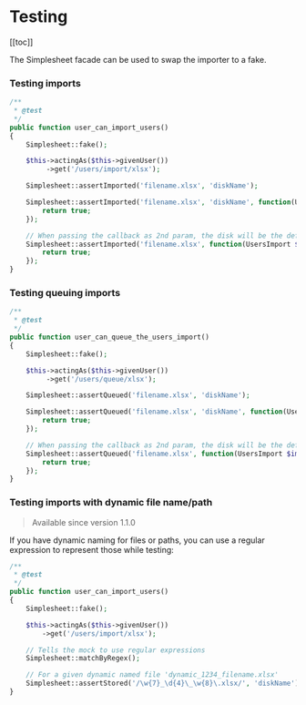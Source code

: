 # Testing

[[toc]]

The Simplesheet facade can be used to swap the importer to a fake.

### Testing imports

```php
/**
 * @test
 */
public function user_can_import_users()
{
    Simplesheet::fake();

    $this->actingAs($this->givenUser())
         ->get('/users/import/xlsx');

    Simplesheet::assertImported('filename.xlsx', 'diskName');

    Simplesheet::assertImported('filename.xlsx', 'diskName', function(UsersImport $import) {
        return true;
    });

    // When passing the callback as 2nd param, the disk will be the default disk.
    Simplesheet::assertImported('filename.xlsx', function(UsersImport $import) {
        return true;
    });
}
```

### Testing queuing imports

```php
/**
 * @test
 */
public function user_can_queue_the_users_import()
{
    Simplesheet::fake();

    $this->actingAs($this->givenUser())
         ->get('/users/queue/xlsx');

    Simplesheet::assertQueued('filename.xlsx', 'diskName');

    Simplesheet::assertQueued('filename.xlsx', 'diskName', function(UsersImport $import) {
        return true;
    });

    // When passing the callback as 2nd param, the disk will be the default disk.
    Simplesheet::assertQueued('filename.xlsx', function(UsersImport $import) {
        return true;
    });
}
```

### Testing imports with dynamic file name/path

> Available since version 1.1.0

If you have dynamic naming for files or paths, you can use a regular expression to represent those while testing:

```php
/**
 * @test
 */
public function user_can_import_users()
{
    Simplesheet::fake();

    $this->actingAs($this->givenUser())
        ->get('/users/import/xlsx');

    // Tells the mock to use regular expressions
    Simplesheet::matchByRegex();

    // For a given dynamic named file 'dynamic_1234_filename.xlsx'
    Simplesheet::assertStored('/\w{7}_\d{4}\_\w{8}\.xlsx/', 'diskName');
}
```
